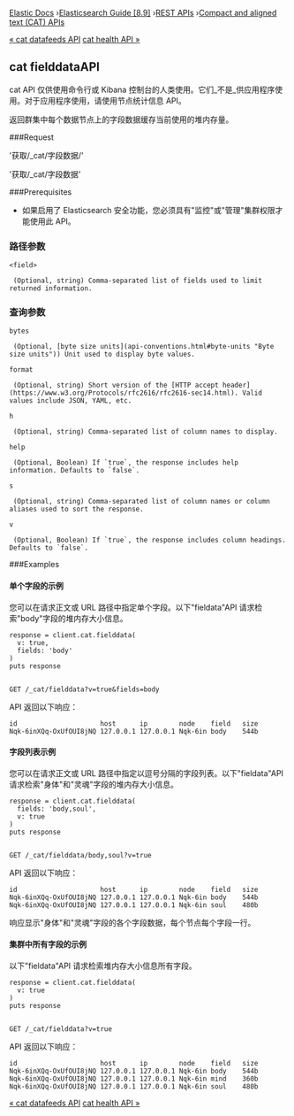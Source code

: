 

[Elastic Docs](/guide/) ›[Elasticsearch Guide [8.9]](index.md) ›[REST
APIs](rest-apis.md) ›[Compact and aligned text (CAT) APIs](cat.md)

[« cat datafeeds API](cat-datafeeds.md) [cat health API »](cat-health.md)

## cat fielddataAPI

cat API 仅供使用命令行或 Kibana 控制台的人类使用。它们_不是_供应用程序使用。对于应用程序使用，请使用节点统计信息 API。

返回群集中每个数据节点上的字段数据缓存当前使用的堆内存量。

###Request

'获取/_cat/字段数据/<field>'

'获取/_cat/字段数据'

###Prerequisites

* 如果启用了 Elasticsearch 安全功能，您必须具有"监控"或"管理"集群权限才能使用此 API。

### 路径参数

`<field>`

     (Optional, string) Comma-separated list of fields used to limit returned information. 

### 查询参数

`bytes`

     (Optional, [byte size units](api-conventions.html#byte-units "Byte size units")) Unit used to display byte values. 
`format`

     (Optional, string) Short version of the [HTTP accept header](https://www.w3.org/Protocols/rfc2616/rfc2616-sec14.html). Valid values include JSON, YAML, etc. 
`h`

     (Optional, string) Comma-separated list of column names to display. 
`help`

     (Optional, Boolean) If `true`, the response includes help information. Defaults to `false`. 
`s`

     (Optional, string) Comma-separated list of column names or column aliases used to sort the response. 
`v`

     (Optional, Boolean) If `true`, the response includes column headings. Defaults to `false`. 

###Examples

#### 单个字段的示例

您可以在请求正文或 URL 路径中指定单个字段。以下"fieldata"API 请求检索"body"字段的堆内存大小信息。

    
    
    response = client.cat.fielddata(
      v: true,
      fields: 'body'
    )
    puts response
    
    
    GET /_cat/fielddata?v=true&fields=body

API 返回以下响应：

    
    
    id                     host      ip        node    field   size
    Nqk-6inXQq-OxUfOUI8jNQ 127.0.0.1 127.0.0.1 Nqk-6in body    544b

#### 字段列表示例

您可以在请求正文或 URL 路径中指定以逗号分隔的字段列表。以下"fieldata"API 请求检索"身体"和"灵魂"字段的堆内存大小信息。

    
    
    response = client.cat.fielddata(
      fields: 'body,soul',
      v: true
    )
    puts response
    
    
    GET /_cat/fielddata/body,soul?v=true

API 返回以下响应：

    
    
    id                     host      ip        node    field   size
    Nqk-6inXQq-OxUfOUI8jNQ 127.0.0.1 127.0.0.1 Nqk-6in body    544b
    Nqk-6inXQq-OxUfOUI8jNQ 127.0.0.1 127.0.0.1 Nqk-6in soul    480b

响应显示"身体"和"灵魂"字段的各个字段数据，每个节点每个字段一行。

#### 集群中所有字段的示例

以下"fieldata"API 请求检索堆内存大小信息所有字段。

    
    
    response = client.cat.fielddata(
      v: true
    )
    puts response
    
    
    GET /_cat/fielddata?v=true

API 返回以下响应：

    
    
    id                     host      ip        node    field   size
    Nqk-6inXQq-OxUfOUI8jNQ 127.0.0.1 127.0.0.1 Nqk-6in body    544b
    Nqk-6inXQq-OxUfOUI8jNQ 127.0.0.1 127.0.0.1 Nqk-6in mind    360b
    Nqk-6inXQq-OxUfOUI8jNQ 127.0.0.1 127.0.0.1 Nqk-6in soul    480b

[« cat datafeeds API](cat-datafeeds.md) [cat health API »](cat-health.md)
